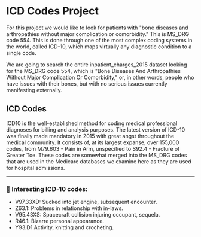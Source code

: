 # ICD Codes Project

For this project we would like to look for patients with "bone diseases and arthropathies
without major complication or comorbidity." This is MS_DRG code 554. This is done through
one of the most complex coding systems in the world, called ICD-10, which maps virtually
any diagnostic condition to a single code.

We are going to search the entire inpatient_charges_2015 dataset looking for the 
MS_DRG code 554, which is "Bone Diseases And Arthropathies Without Major Complication Or
Comorbidity," or, in other words, people who have issues with their bones, but with no
serious issues currently manifesting externally.

## ICD Codes

ICD10 is the well-established method for coding medical professional diagnoses for
billing and analysis purposes. The latest version of ICD-10 was finally made mandatory in
2015 with great angst throughout the medical community. It consists of, at its largest
expanse, over 155,000 codes, from M79.603 - Pain in Arm, unspecified to S92.4 - Fracture
of Greater Toe. These codes are somewhat merged into the MS_DRG codes that are used in
the Medicare databases we examine here as they are used for hospital admissions.

---

### 🤔 Interesting ICD-10 codes:

- V97.33XD: Sucked into jet engine, subsequent encounter.
- Z63.1: Problems in relationship with in-laws.
- V95.43XS: Spacecraft collision injuring occupant, sequela.
- R46.1: Bizarre personal appearance.
- Y93.D1 Activity, knitting and crocheting.
